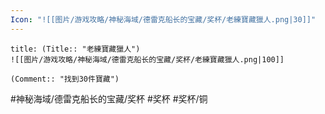 ```yaml
---
Icon: "![[图片/游戏攻略/神秘海域/德雷克船长的宝藏/奖杯/老練寶藏獵人.png|30]]"
---
```

```ad-common-bronze-trophy
title: (Title:: "老練寶藏獵人")
![[图片/游戏攻略/神秘海域/德雷克船长的宝藏/奖杯/老練寶藏獵人.png|100]]

(Comment:: "找到30件寶藏")
```

#神秘海域/德雷克船长的宝藏/奖杯 #奖杯 #奖杯/铜
